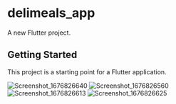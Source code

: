 # delimeals_app

A new Flutter project.

## Getting Started

This project is a starting point for a Flutter application.

![Screenshot_1676826640](https://user-images.githubusercontent.com/125809425/219960696-588b4097-6ffc-41d7-bb78-f3da8efd73c0.png)
![Screenshot_1676826560](https://user-images.githubusercontent.com/125809425/219960709-cb953950-f4f9-47be-a4aa-fe6b88ecd2e3.png)
![Screenshot_1676826613](https://user-images.githubusercontent.com/125809425/219960831-8a36e632-d53a-420f-a7ef-5f9e991584de.png)
![Screenshot_1676826625](https://user-images.githubusercontent.com/125809425/219960973-86b2aa00-7675-4898-a730-a930de84c83d.png)

